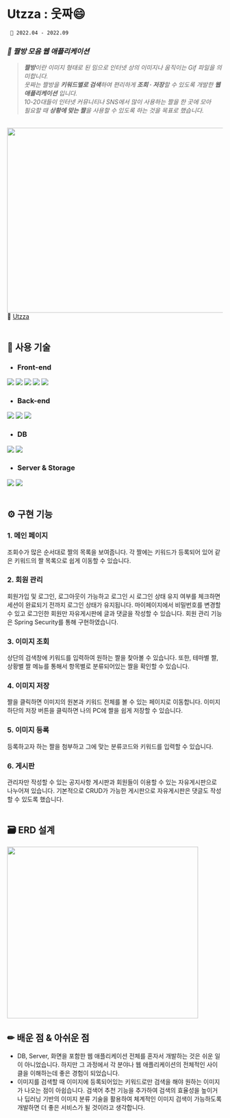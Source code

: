 # Utzza : 웃짜😄
<pre><code> 📆 2022.04 - 2022.09 </code></pre>


### *💫 짤방 모음 웹 애플리케이션*
  
> _**짤방**이란 이미지 형태로 된 밈으로 인터넷 상의 이미지나 움직이는 Gif 파일을 의미합니다.  
> 웃짜는 짤방을 **키워드별로 검색**하여 편리하게 **조회 · 저장**할 수 있도록 개발한 **웹 애플리케이션** 입니다.  
> 10-20대들이 인터넷 커뮤니티나 SNS에서 많이 사용하는 짤을 한 곳에 모아  
> 필요할 때 **상황에 맞는 짤**을 사용할 수 있도록 하는 것을 목표로 했습니다._  
<br/>

<img src="https://user-images.githubusercontent.com/84697687/189930060-df98eed8-8ec5-49b6-90a4-d37ed0584961.png" width="800" height="431"/>
🔗 <a href="https://utzza.herokuapp.com/">Utzza</a>
<br/><br/>

## 🔧 사용 기술
* ### Front-end
<img src="https://img.shields.io/badge/HTML5-E34F26?style=for-the-badge&logo=html5&logoColor=white"> <img src="https://img.shields.io/badge/CSS3-1572B6?style=for-the-badge&logo=CSS3&logoColor=white"> <img src="https://img.shields.io/badge/JavaScript-F7DF1E?style=for-the-badge&logo=javascript&logoColor=white"> <img src="https://img.shields.io/badge/Thymeleaf-005F0F?style=for-the-badge&logo=thymeleaf&logoColor=white"> <img src="https://img.shields.io/badge/jquery-0769AD?style=for-the-badge&logo=jquery&logoColor=white">
* ### Back-end
<img src="https://img.shields.io/badge/java-007396?style=for-the-badge&logo=java&logoColor=white"> <img src="https://img.shields.io/badge/Springboot-6DB33F?style=for-the-badge&logo=Springboot&logoColor=white"> <img src="https://img.shields.io/badge/SpringSecurity-6DB33F?style=for-the-badge&logo=SpringSecurity&logoColor=white">
* ### DB
<img src="https://img.shields.io/badge/MySQL-4479A1?style=for-the-badge&logo=mysql&logoColor=white"> <img src="https://img.shields.io/badge/MyBatis-black?style=for-the-badge&logo=mybatis&logoColor=white">
* ### Server & Storage
<img src="https://img.shields.io/badge/Heroku-430098?style=for-the-badge&logo=heroku&logoColor=white"> <img src="https://img.shields.io/badge/Cloudinary-3448C5?style=for-the-badge&logo=&logoColor=white">
<br/><br/>

## ⚙ 구현 기능
### 1. 메인 페이지
조회수가 많은 순서대로 짤의 목록을 보여줍니다. 각 짤에는 키워드가 등록되어 있어 같은 키워드의 짤 목록으로 쉽게 이동할 수 있습니다.
### 2. 회원 관리
회원가입 및 로그인, 로그아웃이 가능하고 로그인 시 로그인 상태 유지 여부를 체크하면 세션이 완료되기 전까지 로그인 상태가 유지됩니다. 마이페이지에서 비밀번호를 변경할 수 있고 로그인한 회원만 자유게시판에 글과 댓글을 작성할 수 있습니다. 회원 관리 기능은 Spring Security를 통해 구현하였습니다.
### 3. 이미지 조회
상단의 검색창에 키워드를 입력하여 원하는 짤을 찾아볼 수 있습니다. 또한, 테마별 짤, 상황별 짤 메뉴를 통해서 항목별로 분류되어있는 짤을 확인할 수 있습니다.
### 4. 이미지 저장
짤을 클릭하면 이미지의 원본과 키워드 전체를 볼 수 있는 페이지로 이동합니다. 이미지 하단의 저장 버튼을 클릭하면 나의 PC에 짤을 쉽게 저장할 수 있습니다.
### 5. 이미지 등록
등록하고자 하는 짤을 첨부하고 그에 맞는 분류코드와 키워드를 입력할 수 있습니다.
### 6. 게시판
관리자만 작성할 수 있는 공지사항 게시판과 회원들이 이용할 수 있는 자유게시판으로 나누어져 있습니다. 기본적으로 CRUD가 가능한 게시판으로 자유게시판은 댓글도 작성할 수 있도록 했습니다.
<br/><br/>

## 🗃 ERD 설계
<img src="https://user-images.githubusercontent.com/84697687/193048171-dded2043-81e9-4aff-892d-4ad71934e5b9.png" width="446" height="400"/>
<br/>

## ✏ 배운 점 & 아쉬운 점
* DB, Server, 화면을 포함한 웹 애플리케이션 전체를 혼자서 개발하는 것은 쉬운 일이 아니었습니다. 하지만 그 과정에서 각 분야나 웹 애플리케이션의 전체적인 사이클을 이해하는데 좋은 경험이 되었습니다. 
* 이미지를 검색할 때 이미지에 등록되어있는 키워드로만 검색을 해야 원하는 이미지가 나오는 점이 아쉽습니다. 검색어 추천 기능을 추가하여 검색의 효율성을 높이거나 딥러닝 기반의 이미지 분류 기술을 활용하여 체계적인 이미지 검색이 가능하도록 개발하면 더 좋은 서비스가 될 것이라고 생각합니다.

